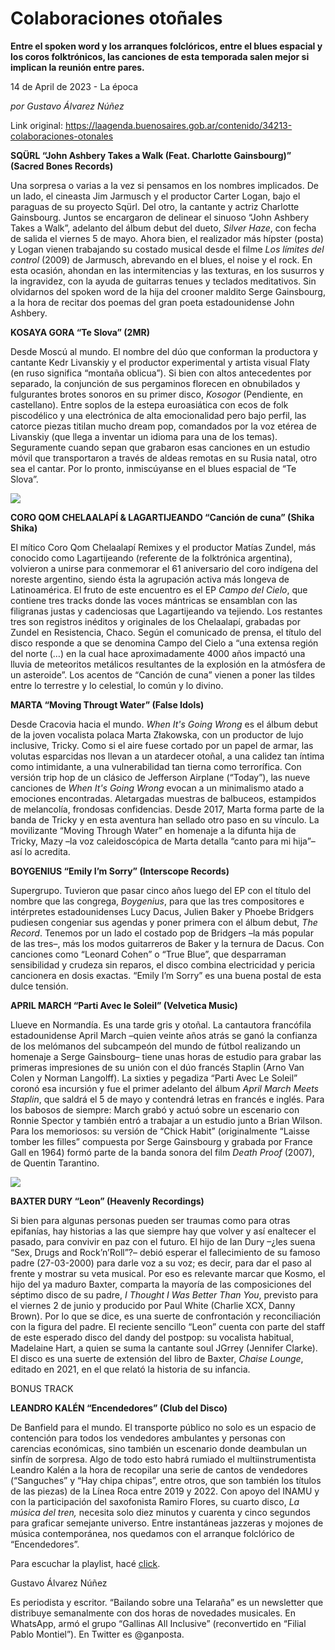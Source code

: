 # Colaboraciones otoñales

**Entre el spoken word y los arranques folclóricos, entre el blues espacial y los coros folktrónicos, las canciones de esta temporada salen mejor si implican la reunión entre pares.**

14 de April de 2023 - La época

_por Gustavo Álvarez Núñez_

Link original: https://laagenda.buenosaires.gob.ar/contenido/34213-colaboraciones-otonales



**SQÜRL “John Ashbery Takes a Walk (Feat. Charlotte Gainsbourg)” (Sacred Bones Records)**




Una sorpresa o varias a la vez si pensamos en los nombres implicados. De un lado, el cineasta Jim Jarmusch y el productor Carter Logan, bajo el paraguas de su proyecto Sqürl. Del otro, la cantante y actriz Charlotte Gainsbourg. Juntos se encargaron de delinear el sinuoso “John Ashbery Takes a Walk”, adelanto del álbum debut del dueto, *Silver Haze*, con fecha de salida el viernes 5 de mayo. Ahora bien, el realizador más hípster (posta) y Logan vienen trabajando su costado musical desde el filme *Los límites del control* (2009) de Jarmusch, abrevando en el blues, el noise y el rock. En esta ocasión, ahondan en las intermitencias y las texturas, en los susurros y la ingravidez, con la ayuda de guitarras tenues y teclados meditativos. Sin olvidarnos del spoken word de la hija del crooner maldito Serge Gainsbourg, a la hora de recitar dos poemas del gran poeta estadounidense John Ashbery.




**KOSAYA GORA “Te Slova” (2MR)**




Desde Moscú al mundo. El nombre del dúo que conforman la productora y cantante Kedr Livanskiy y el productor experimental y artista visual Flaty (en ruso significa “montaña oblicua”). Si bien con altos antecedentes por separado, la conjunción de sus pergaminos florecen en obnubilados y fulgurantes brotes sonoros en su primer disco, *Kosogor* (Pendiente, en castellano). Entre soplos de la estepa euroasiática con ecos de folk piscodélico y una electrónica de alta emocionalidad pero bajo perfil, las catorce piezas titilan mucho dream pop, comandados por la voz etérea de Livanskiy (que llega a inventar un idioma para una de los temas). Seguramente cuando sepan que grabaron esas canciones en un estudio móvil que transportaron a través de aldeas remotas en su Rusia natal, otro sea el cantar. Por lo pronto, inmiscúyanse en el blues espacial de “Te Slova”.




![](https://cdn.feater.me/files/images/1094159/5279f990-dc3b-4c71-bc03-564ae6751e97.jpg)




**CORO QOM CHELAALAPÍ & LAGARTIJEANDO “Canción de cuna” (Shika Shika)**




El mítico Coro Qom Chelaalapí Remixes y el productor Matías Zundel, más conocido como Lagartijeando (referente de la folktrónica argentina), volvieron a unirse para conmemorar el 61 aniversario del coro indígena del noreste argentino, siendo ésta la agrupación activa más longeva de Latinoamérica. El fruto de este encuentro es el EP *Campo del Cielo*, que contiene tres tracks donde las voces mántricas se ensamblan con las filigranas justas y cadenciosas que Lagartijeando va tejiendo. Los restantes tres son registros inéditos y originales de los Chelaalapí, grabadas por Zundel en Resistencia, Chaco. Según el comunicado de prensa, el título del disco responde a que se denomina Campo del Cielo a “una extensa región del norte (…) en la cual hace aproximadamente 4000 años impactó una lluvia de meteoritos metálicos resultantes de la explosión en la atmósfera de un asteroide”. Los acentos de “Canción de cuna” vienen a poner las tildes entre lo terrestre y lo celestial, lo común y lo divino.




**MARTA “Moving Througt Water” (False Idols)**




Desde Cracovia hacia el mundo. *When It's Going Wrong* es el álbum debut de la joven vocalista polaca Marta Złakowska, con un productor de lujo inclusive, Tricky. Como si el aire fuese cortado por un papel de armar, las volutas esparcidas nos llevan a un atardecer otoñal, a una calidez tan íntima como intimidante, a una vulnerabilidad tan tierna como terrorífica. Con versión trip hop de un clásico de Jefferson Airplane (“Today”), las nueve canciones de *When It's Going Wrong* evocan a un minimalismo atado a emociones encontradas. Aletargadas muestras de balbuceos, estampidos de melancolía, frondosas confidencias. Desde 2017, Marta forma parte de la banda de Tricky y en esta aventura han sellado otro paso en su vínculo. La movilizante “Moving Through Water” en homenaje a la difunta hija de Tricky, Mazy –la voz caleidoscópica de Marta detalla “canto para mi hija”– así lo acredita.




**BOYGENIUS “Emily I’m Sorry” (Interscope Records)**




Supergrupo. Tuvieron que pasar cinco años luego del EP con el título del nombre que las congrega, *Boygenius*, para que las tres compositores e intérpretes estadounidenses Lucy Dacus, Julien Baker y Phoebe Bridgers pudiesen congeniar sus agendas y poner primera con el álbum debut, *The Record*. Tenemos por un lado el costado pop de Bridgers –la más popular de las tres–, más los modos guitarreros de Baker y la ternura de Dacus. Con canciones como “Leonard Cohen” o “True Blue”, que desparraman sensibilidad y crudeza sin reparos, el disco combina electricidad y pericia cancionera en dosis exactas. “Emily I’m Sorry” es una buena postal de esta dulce tensión.




**APRIL MARCH “Parti Avec le Soleil” (Velvetica Music)**




Llueve en Normandía. Es una tarde gris y otoñal. La cantautora francófila estadounidense April March –quien veinte años atrás se ganó la confianza de los melómanos del subcampeón del mundo de fútbol realizando un homenaje a Serge Gainsbourg– tiene unas horas de estudio para grabar las primeras impresiones de su unión con el dúo francés Staplin (Arno Van Colen y Norman Langolff). La sixties y pegadiza “Parti Avec Le Soleil” coronó esa incursión y fue el primer adelanto del álbum *April March Meets Staplin*, que saldrá el 5 de mayo y contendrá letras en francés e inglés. Para los babosos de siempre: March grabó y actuó sobre un escenario con Ronnie Spector y también entró a trabajar a un estudio junto a Brian Wilson. Para los memoriosos: su versión de “Chick Habit” (originalmente “Laisse tomber les filles” compuesta por Serge Gainsbourg y grabada por France Gall en 1964) formó parte de la banda sonora del film *Death Proof* (2007), de Quentin Tarantino.




![](https://cdn.feater.me/files/images/1093645/922e7e96-a2c8-4fd8-961d-0da15c0a7709.jpg)




**BAXTER DURY “Leon” (Heavenly Recordings)**




Si bien para algunas personas pueden ser traumas como para otras epifanías, hay historias a las que siempre hay que volver y así enaltecer el pasado, para convivir en paz con el futuro. El hijo de Ian Dury –¿les suena “Sex, Drugs and Rock’n’Roll”?– debió esperar el fallecimiento de su famoso padre (27-03-2000) para darle voz a su voz; es decir, para dar el paso al frente y mostrar su veta musical. Por eso es relevante marcar que Kosmo, el hijo del ya maduro Baxter, comparta la mayoría de las composiciones del séptimo disco de su padre, *I Thought I Was Better Than You*, previsto para el viernes 2 de junio y producido por Paul White (Charlie XCX, Danny Brown). Por lo que se dice, es una suerte de confrontación y reconciliación con la figura del padre. El reciente sencillo “Leon” cuenta con parte del staff de este esperado disco del dandy del postpop: su vocalista habitual, Madelaine Hart, a quien se suma la cantante soul JGrrey (Jennifer Clarke). El disco es una suerte de extensión del libro de Baxter, *Chaise Lounge*, editado en 2021, en el que relató la historia de su infancia.




BONUS TRACK




**LEANDRO KALÉN “Encendedores” (Club del Disco)**




De Banfield para el mundo. El transporte público no solo es un espacio de contención para todos los vendedores ambulantes y personas con carencias económicas, sino también un escenario donde deambulan un sinfín de sorpresa. Algo de todo esto habrá rumiado el multiinstrumentista Leandro Kalén a la hora de recopilar una serie de cantos de vendedores (“Sanguches” y “Hay chipa chipas”, entre otros, que son también los títulos de las piezas) de la Línea Roca entre 2019 y 2022. Con apoyo del INAMU y con la participación del saxofonista Ramiro Flores, su cuarto disco, *La música del tren,* necesita solo diez minutos y cuarenta y cinco segundos para graficar semejante universo. Entre instantáneas jazzeras y mojones de música contemporánea, nos quedamos con el arranque folclórico de “Encendedores”.




Para escuchar la playlist, hacé [click](https://open.spotify.com/embed/playlist/3RINUEsyO4gjMWGQfjIIwX?utm_source=generator).




Gustavo Álvarez Núñez




Es periodista y escritor. “Bailando sobre una Telaraña” es un newsletter que distribuye semanalmente con dos horas de novedades musicales. En WhatsApp, armó el grupo “Gallinas All Inclusive” (reconvertido en “Filial Pablo Montiel”). En Twitter es @ganposta.



